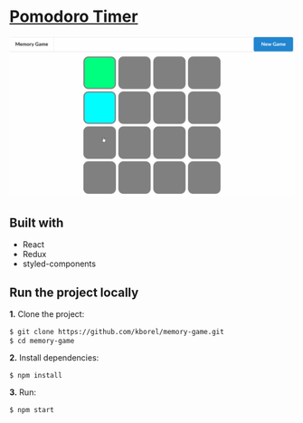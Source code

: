 # [Pomodoro Timer](https://kristopherborel.me/memory-game/)

![](assets/demo.gif)

## Built with

- React
- Redux
- styled-components

## Run the project locally

**1.** Clone the project:

```
$ git clone https://github.com/kborel/memory-game.git
$ cd memory-game
```

**2.** Install dependencies:

```
$ npm install
```

**3.** Run:

```
$ npm start
```